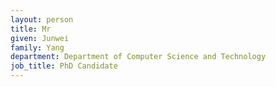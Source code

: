 ```yaml
---
layout: person
title: Mr
given: Junwei
family: Yang
department: Department of Computer Science and Technology
job_title: PhD Candidate
---
```


